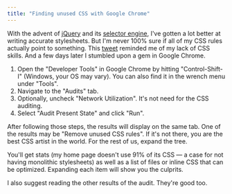 ```yaml
---
title: "Finding unused CSS with Google Chrome"
---
```



With the advent of [jQuery](http://jquery.com/) and its [selector engine](http://sizzlejs.com/), I've gotten a lot better at writing accurate stylesheets. But I'm never 100% sure if all of my CSS rules actually point to something. This [tweet](https://twitter.com/#!/ryan/status/63367737765933056) reminded me of my lack of CSS skills. And a few days later I stumbled upon a gem in Google Chrome.

1. Open the "Developer Tools" in Google Chrome by hitting "Control-Shift-I" (Windows, your OS may vary). You can also find it in the wrench menu under "Tools".
2. Navigate to the "Audits" tab.
3. Optionally, uncheck "Network Utilization". It's not need for the CSS auditing.
4. Select "Audit Present State" and click "Run".

After following those steps, the results will display on the same tab. One of the results may be "Remove unused CSS rules". If it's not there, you are the best CSS artist in the world. For the rest of us, expand the tree.

You'll get stats (my home page doesn't use 91% of its CSS — a case for not having monolithic stylesheets) as well as a list of files or inline CSS that can be optimized. Expanding each item will show you the culprits.

I also suggest reading the other results of the audit. They're good too.